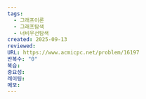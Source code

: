 ```yaml
---
tags:
  - 그래프이론
  - 그래프탐색
  - 너비우선탐색
created: 2025-09-13
reviewed:
URL: https://www.acmicpc.net/problem/16197
반복수: "0"
복습:
중요성:
레이팅:
메모:
---
```

